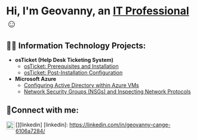 <h1>Hi, I'm Geovanny, an <a href="https://linkedin.com/in/geovanny-cange-6106a7284">IT Professional</a>☺</h1>

<h2>👨‍💻 Information Technology Projects:</h2>

- <b>osTicket (Help Desk Ticketing System)</b>
  - [osTicket: Prerequisites and Installation](https://github.com/Geovanny3/osticket-prereqs)
  - [osTicket: Post-Installation Configuration](https://github.com/Geovanny3/post-install-config)
- <b>Microsoft Azure</b>
  - [Configuring Active Directory within Azure VMs](https://github.com/Geovanny3/configure-ad)
  - [Network Security Groups (NSGs) and Inspecting Network Protocols](https://github.com/Geovanny3/azure-network-protocols)

<h2>🤳Connect with me:</h2>

[<img align="left" alt="geovanny-cange-6106a7284/ | LinkedIn" width="22px" src="https://cdn.jsdelivr.net/npm/simple-icons@v3/icons/linkedin.svg" />][linkedin]
[linkedin]: https://linkedin.com/in/geovanny-cange-6106a7284/
<!--
**Geovanny3/Geovanny3** is a ✨ _special_ ✨ repository because its `README.md` (this file) appears on your GitHub profile.

Here are some ideas to get you started:

- 🔭 I’m currently working on ...
- 🌱 I’m currently learning ...
- 👯 I’m looking to collaborate on ...
- 🤔 I’m looking for help with ...
- 💬 Ask me about ...
- 📫 How to reach me: ...
- 😄 Pronouns: ...
- ⚡ Fun fact: ...
-->
